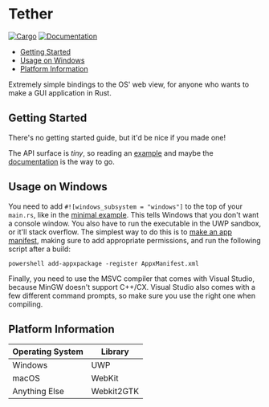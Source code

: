 # Tether

[![Cargo](https://img.shields.io/crates/v/tether.svg)](https://crates.io/crates/tether)
[![Documentation](https://docs.rs/tether/badge.svg)](https://docs.rs/tether)

- [Getting Started](#getting-started)
- [Usage on Windows](#usage-on-windows)
- [Platform Information](#platform-information)

Extremely simple bindings to the OS' web view, for anyone who wants to make a
GUI application in Rust.

## Getting Started

There's no getting started guide, but it'd be nice if you made one!

The API surface is *tiny*, so reading an [example](examples) and maybe the
[documentation](https://docs.rs/tether) is the way to go.

## Usage on Windows

You need to add `#![windows_subsystem = "windows"]` to the top of your
`main.rs`, like in the [minimal example](eaxmples/minimal.rs). This tells
Windows that you don't want a console window. You also have to run the
executable in the UWP sandbox, or it'll stack overflow. The simplest way to do
this is to [make an app manifest](https://docs.microsoft.com/en-us/uwp/schemas/appxpackage/how-to-create-a-basic-package-manifest),
making sure to add appropriate permissions, and run the following script after a
build:

```batch
powershell add-appxpackage -register AppxManifest.xml
```

Finally, you need to use the MSVC compiler that comes with Visual Studio,
because MinGW doesn't support C++/CX. Visual Studio also comes with a few
different command prompts, so make sure you use the right one when compiling.

## Platform Information

| Operating System | Library    |
| ---------------- | ---------- |
| Windows          | UWP        |
| macOS            | WebKit     |
| Anything Else    | Webkit2GTK |
